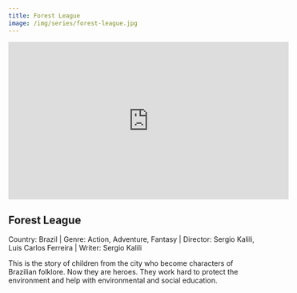 ```yaml
---
title: Forest League
image: /img/series/forest-league.jpg
---
```

<iframe width="560" height="315" src="https://www.youtube-nocookie.com/embed/Bnvz407WFPw" frameborder="0" allow="accelerometer; autoplay; encrypted-media; gyroscope; picture-in-picture" allowfullscreen></iframe>

## Forest League
Country: Brazil | Genre: Action, Adventure, Fantasy |
Director: Sergio Kalili, Luis Carlos Ferreira | Writer: Sergio Kalili

This is the story of children from the city who become characters of Brazilian folklore. Now they are heroes. They work hard to protect the environment and help with environmental and social education.